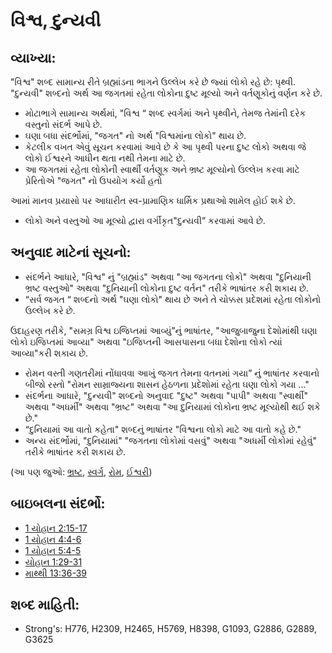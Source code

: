 # વિશ્વ, દુન્યવી 

## વ્યાખ્યા: 

"વિશ્વ"  શબ્દ સામાન્ય રીતે બ્રહ્માંડના ભાગને ઉલ્લેખ કરે છે જ્યાં લોકો રહે છે: પૃથ્વી.
"દુન્યવી" શબ્દનો અર્થ આ જગતમાં રહેતા લોકોના દુષ્ટ મૂલ્યો અને વર્તણૂકોનું વર્ણન કરે છે.

* મોટાભાગે સામાન્ય અર્થમાં, "વિશ્વ “ શબ્દ સ્વર્ગમાં અને પૃથ્વીને, તેમજ તેમાંની દરેક વસ્તુનો સંદર્ભ આપે છે.
* ઘણા બધા સંદર્ભોમાં, "જગત" નો અર્થ "વિશ્વમાંના લોકો" થાય છે.
* કેટલીક વખત એવું સૂચન કરવામાં આવે છે કે આ પૃથ્વી પરના દુષ્ટ લોકો અથવા જે લોકો ઈશ્વરને આધીન થતા નથી તેમના માટે છે.
* આ જગતમાં રહેતા લોકોની સ્વાર્થી વર્તણૂક અને ભ્રષ્ટ મૂલ્યોનો ઉલ્લેખ કરવા માટે પ્રેરિતોએ "જગત" નો ઉપયોગ કર્યો હતો

આમાં માનવ પ્રયાસો પર આધારીત સ્વ-પ્રામાણિક ધાર્મિક પ્રથાઓ શામેલ હોઈ શકે છે.

* લોકો અને વસ્તુઓ આ મૂલ્યો દ્વારા વર્ગીકૃત"દુન્યવી” કરવામાં આવે છે.

## અનુવાદ માટેનાં સૂચનો: 

* સંદર્ભને આધારે, "વિશ્વ" નું "બ્રહ્માંડ" અથવા "આ જગતના લોકો" અથવા "દુનિયાની ભ્રષ્ટ વસ્તુઓ" અથવા "દુનિયાની લોકોના દુષ્ટ વર્તન" તરીકે ભાષાંતર કરી શકાય છે.
* “સર્વ જગત “ શબ્દનો અર્થ "ઘણા લોકો" થાય છે અને તે ચોક્કસ પ્રદેશમાં રહેતા લોકોનો ઉલ્લેખ કરે છે.

ઉદાહરણ તરીકે, "સમગ્ર વિશ્વ ઇજિપ્તમાં આવ્યું”નું ભાષાંતર, "આજુબાજુના દેશોમાંથી ઘણા લોકો ઇજિપ્તમાં આવ્યા" અથવા "ઇજિપ્તની આસપાસના બધા દેશોના લોકો ત્યાં આવ્યા"કરી શકાય છે.

* રોમન વસ્તી ગણતરીમાં નોંધાવવા આખું જગત તેમના વતનમાં ગયા” નું ભાષાંતર કરવાનો બીજો રસ્તો "રોમન સામ્રાજ્યના શાસન હેઠળના પ્રદેશોમાં રહેતા ઘણા લોકો ગયા ..."
* સંદર્ભના આધારે, "દુન્યવી" શબ્દનો અનુવાદ "દુષ્ટ" અથવા "પાપી" અથવા "સ્વાર્થી" અથવા "અધર્મી" અથવા "ભ્રષ્ટ" અથવા "આ દુનિયામાં લોકોના ભ્રષ્ટ મૂલ્યોથી થઈ શકે છે."
* “દુનિયામાં આ વાતો કહેતા" શબ્દનું ભાષાંતર "વિશ્વના લોકો માટે આ વાતો કહે છે."
* અન્ય સંદર્ભોમાં, "દુનિયામાં" "જગતના લોકોમાં વસવું" અથવા "અધર્મી લોકોમાં રહેવું" તરીકે ભાષાંતર કરી શકાય છે.

(આ પણ જુઓ: [ભ્રષ્ટ](../other/corrupt.md), [સ્વર્ગ](../kt/heaven.md), [રોમ](../names/rome.md), [ઈશ્વરી](../kt/godly.md))

## બાઇબલના સંદર્ભો: 

* [1 યોહાન 2:15-17](rc://gu/tn/help/1jn/02/15)
* [1 યોહાન 4:4-6](rc://gu/tn/help/1jn/04/04)
* [1 યોહાન 5:4-5](rc://gu/tn/help/1jn/05/04)
* [યોહાન 1:29-31](rc://gu/tn/help/jhn/01/29)
* [માથ્થી 13:36-39](rc://gu/tn/help/mat/13/36)

## શબ્દ માહિતી: 

* Strong's: H776, H2309, H2465, H5769, H8398, G1093, G2886, G2889, G3625
